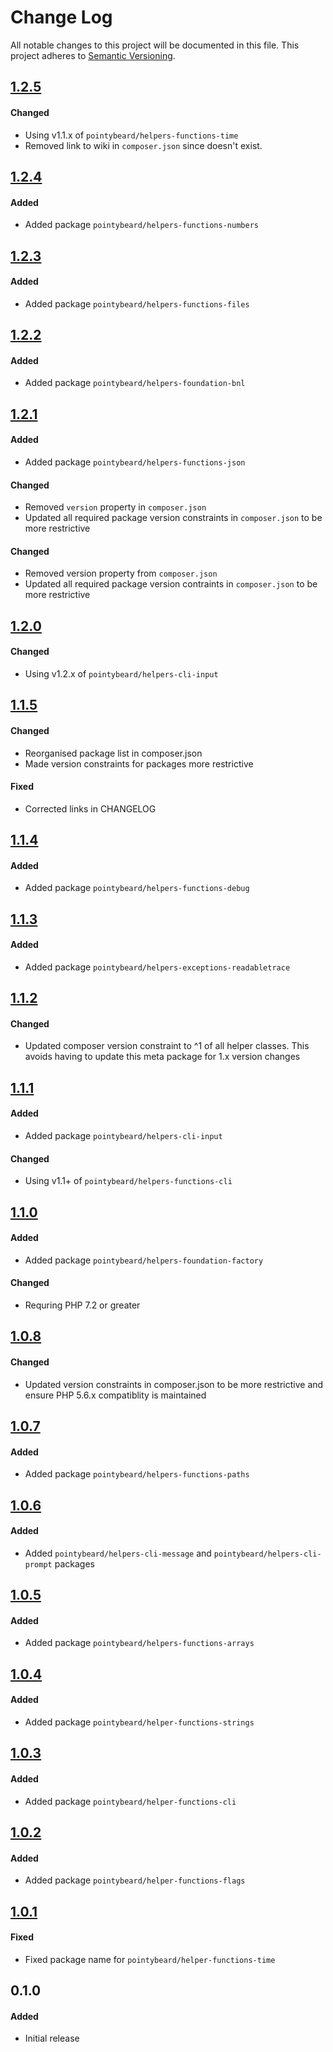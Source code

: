 # Change Log

All notable changes to this project will be documented in this file.
This project adheres to [Semantic Versioning](http://semver.org/).

## [1.2.5][]
#### Changed
-   Using v1.1.x of `pointybeard/helpers-functions-time`
-   Removed link to wiki in `composer.json` since doesn't exist.

## [1.2.4][]
#### Added
-   Added package `pointybeard/helpers-functions-numbers`

## [1.2.3][]
#### Added
-   Added package `pointybeard/helpers-functions-files`

## [1.2.2][]
#### Added
-   Added package `pointybeard/helpers-foundation-bnl`

## [1.2.1][]
#### Added
-   Added package `pointybeard/helpers-functions-json`

#### Changed
-   Removed `version` property in `composer.json`
-   Updated all required package version constraints in `composer.json` to be more restrictive

#### Changed
-   Removed version property from `composer.json`
-   Updated all required package version contraints in `composer.json` to be more restrictive

## [1.2.0][]
#### Changed
-   Using v1.2.x of `pointybeard/helpers-cli-input`

## [1.1.5][]
#### Changed
-   Reorganised package list in composer.json
-   Made version constraints for packages more restrictive

#### Fixed
-   Corrected links in CHANGELOG

## [1.1.4][]
#### Added
-   Added package `pointybeard/helpers-functions-debug`

## [1.1.3][]
#### Added
-   Added package `pointybeard/helpers-exceptions-readabletrace`

## [1.1.2][]
#### Changed
-   Updated composer version constraint to ^1 of all helper classes. This avoids having to update this meta package for 1.x version changes

## [1.1.1][]
#### Added
-   Added package `pointybeard/helpers-cli-input`

#### Changed
-   Using v1.1+ of `pointybeard/helpers-functions-cli`

## [1.1.0][]
#### Added
-   Added package `pointybeard/helpers-foundation-factory`

#### Changed
- Requring PHP 7.2 or greater

## [1.0.8][]
#### Changed
-   Updated version constraints in composer.json to be more restrictive and ensure PHP 5.6.x compatiblity is maintained

## [1.0.7][]
#### Added
-   Added package `pointybeard/helpers-functions-paths`

## [1.0.6][]
#### Added
-   Added `pointybeard/helpers-cli-message` and `pointybeard/helpers-cli-prompt` packages

## [1.0.5][]
#### Added
-   Added package `pointybeard/helpers-functions-arrays`

## [1.0.4][]
#### Added
-   Added package `pointybeard/helper-functions-strings`

## [1.0.3][]
#### Added
-   Added package `pointybeard/helper-functions-cli`

## [1.0.2][]
#### Added
-   Added package `pointybeard/helper-functions-flags`

## [1.0.1][]
#### Fixed
-   Fixed package name for `pointybeard/helper-functions-time`

## 0.1.0
#### Added
-   Initial release

[1.2.5]: https://github.com/pointybeard/helpers-cli-progressbar/compare/1.2.4...1.2.5
[1.2.4]: https://github.com/pointybeard/helpers-cli-progressbar/compare/1.2.3...1.2.4
[1.2.3]: https://github.com/pointybeard/helpers-cli-progressbar/compare/1.2.2...1.2.3
[1.2.2]: https://github.com/pointybeard/helpers-cli-progressbar/compare/1.2.1...1.2.2
[1.2.1]: https://github.com/pointybeard/helpers-cli-progressbar/compare/1.2.0...1.2.1
[1.2.0]: https://github.com/pointybeard/helpers-cli-progressbar/compare/1.1.5...1.2.0
[1.1.5]: https://github.com/pointybeard/helpers-cli-progressbar/compare/1.1.4...1.1.5
[1.1.4]: https://github.com/pointybeard/helpers-cli-progressbar/compare/1.1.3...1.1.4
[1.1.3]: https://github.com/pointybeard/helpers-cli-progressbar/compare/1.1.2...1.1.3
[1.1.2]: https://github.com/pointybeard/helpers-cli-progressbar/compare/1.1.1...1.1.2
[1.1.1]: https://github.com/pointybeard/helpers-cli-progressbar/compare/1.1.0...1.1.1
[1.1.0]: https://github.com/pointybeard/helpers-cli-progressbar/compare/1.0.7...1.1.0
[1.0.8]: https://github.com/pointybeard/helpers-cli-progressbar/compare/1.0.7...1.0.8
[1.0.7]: https://github.com/pointybeard/helpers-cli-progressbar/compare/1.0.6...1.0.7
[1.0.6]: https://github.com/pointybeard/helpers-cli-progressbar/compare/1.0.5...1.0.6
[1.0.5]: https://github.com/pointybeard/helpers-cli-progressbar/compare/1.0.4...1.0.5
[1.0.4]: https://github.com/pointybeard/helpers-cli-progressbar/compare/1.0.3...1.0.4
[1.0.3]: https://github.com/pointybeard/helpers-cli-progressbar/compare/1.0.2...1.0.3
[1.0.2]: https://github.com/pointybeard/helpers-cli-progressbar/compare/1.0.1...1.0.2
[1.0.1]: https://github.com/pointybeard/helpers-cli-progressbar/compare/1.0.0...1.0.1
